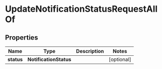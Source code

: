 

# UpdateNotificationStatusRequestAllOf


## Properties

Name | Type | Description | Notes
------------ | ------------- | ------------- | -------------
**status** | **NotificationStatus** |  |  [optional]



